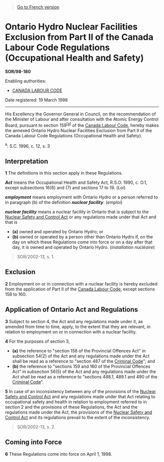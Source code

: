 > [Go to French version](/fr/Règlements/Décrets,%20ordonnances%20et%20règlements%20statutaires/98/180.md)

# Ontario Hydro Nuclear Facilities Exclusion from Part II of the Canada Labour Code Regulations (Occupational Health and Safety)

**SOR/98-180**

Enabling authorities: 
- [CANADA LABOUR CODE](/en/Acts/Revised%20Statutes%20of%20Canada/L/L-2.md)

Date registered: 19 March 1998

----------

His Excellency the Governor General in Council, on the recommendation of the Minister of Labour and after consultation with the Atomic Energy Control Board, pursuant to section 159<sup><a href='#footnotea_e'>[a]</a></sup> of the [Canada Labour Code](/en/Acts/Revised%20Statutes%20of%20Canada/L/L-2.md), hereby makes the annexed Ontario Hydro Nuclear Facilities Exclusion from Part II of the Canada Labour Code Regulations (Occupational Health and Safety).

<a name='footnotea_e'><sup>a</sup></a>: S.C. 1996, c. 12, s. 3<br />




## Interpretation


**1** The definitions in this section apply in these Regulations.

***Act*** means the Occupational Health and Safety Act, R.S.O. 1990, c. O.1, except subsections 16(6) and (7) and sections 17 to 19. (*Loi*)

***employment*** means employment with Ontario Hydro or a person referred to in paragraph (b) of the definition ***nuclear facility***. (*emploi*)

***nuclear facility*** means a nuclear facility in Ontario that is subject to the [Nuclear Safety and Control Act](/en/Acts/Statutes%20of%20Canada/1997/c.%209.md) or any regulations made under that Act and that is
- **(a)** owned and operated by Ontario Hydro; or
- **(b)** owned or operated by a person other than Ontario Hydro if, on the day on which these Regulations come into force or on a day after that day, it is owned and operated by Ontario Hydro. (*installation nucléaire*)
> SOR/2002-13, s. 1.





## Exclusion


**2** Employment on or in connection with a nuclear facility is hereby excluded from the application of Part II of the [Canada Labour Code](/en/Acts/Revised%20Statutes%20of%20Canada/L/L-2.md), except sections 158 to 160.




## Application of Ontario Act and Regulations


**3** Subject to section 4, the Act and any regulations made under it, as amended from time to time, apply, to the extent that they are relevant, in relation to employment on or in connection with a nuclear facility.



**4** For the purposes of section 3,
- **(a)** the reference to "section 158 of the Provincial Offences Act" in subsection 54(2) of the Act and any regulations made under the Act shall be read as a reference to "section 487 of the [Criminal Code](/en/Acts/Revised%20Statutes%20of%20Canada/C/C-46.md)"; and
- **(b)** the reference to "sections 159 and 160 of the Provincial Offences Act" in subsection 56(5) of the Act and any regulations made under the Act shall be read as a reference to "sections 488.1, 489.1 and 490 of the [Criminal Code](/en/Acts/Revised%20Statutes%20of%20Canada/C/C-46.md)".



**5** In case of an inconsistency between any of the provisions of the [Nuclear Safety and Control Act](/en/Acts/Statutes%20of%20Canada/1997/c.%209.md) and any regulations made under that Act relating to occupational safety and health in relation to employment referred to in section 2 and the provisions of these Regulations, the Act and the regulations made under the Act, the provisions of the [Nuclear Safety and Control Act](/en/Acts/Statutes%20of%20Canada/1997/c.%209.md) and its regulations prevail to the extent of the inconsistency.
> SOR/2002-13, s. 2.





## Coming into Force


**6** These Regulations come into force on April 1, 1998.


